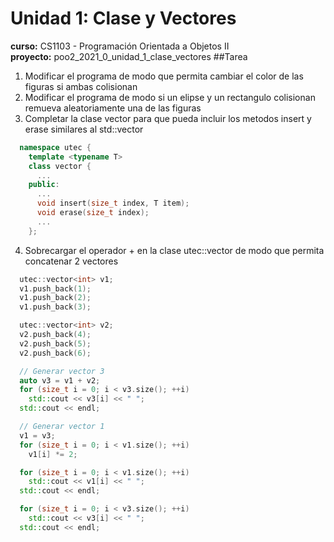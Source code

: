 # Unidad 1: Clase y Vectores 
**curso:** CS1103 - Programación Orientada a Objetos II  
**proyecto:** poo2_2021_0_unidad_1_clase_vectores
##Tarea
1. Modificar el programa de modo que permita cambiar el color de las figuras si ambas colisionan
2. Modificar el programa de modo si un elipse y un rectangulo colisionan remueva aleatoriamente una de las figuras
3. Completar la clase vector para que pueda incluir los metodos insert y erase similares al std::vector

```cpp
  namespace utec {
    template <typename T>
    class vector {
      ...
    public:
      ...
      void insert(size_t index, T item);
      void erase(size_t index);
      ...
    };
```
4. Sobrecargar el operador + en la clase utec::vector de modo que permita concatenar 2 vectores

```cpp
  utec::vector<int> v1;
  v1.push_back(1);
  v1.push_back(2);
  v1.push_back(3);

  utec::vector<int> v2;
  v2.push_back(4);
  v2.push_back(5);
  v2.push_back(6);

  // Generar vector 3
  auto v3 = v1 + v2;
  for (size_t i = 0; i < v3.size(); ++i)
    std::cout << v3[i] << " ";
  std::cout << endl;

  // Generar vector 1
  v1 = v3;
  for (size_t i = 0; i < v1.size(); ++i)
    v1[i] *= 2;

  for (size_t i = 0; i < v1.size(); ++i)
    std::cout << v1[i] << " ";
  std::cout << endl;

  for (size_t i = 0; i < v3.size(); ++i)
    std::cout << v3[i] << " ";
  std::cout << endl;
  
```
